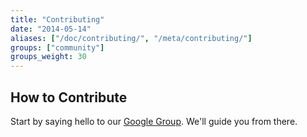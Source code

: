 ```yaml
---
title: "Contributing"
date: "2014-05-14"
aliases: ["/doc/contributing/", "/meta/contributing/"]
groups: ["community"]
groups_weight: 30
---
```


## How to Contribute

Start by saying hello to our [Google Group](https://groups.google.com/forum/#!forum/arken-discuss). We'll guide you from there.